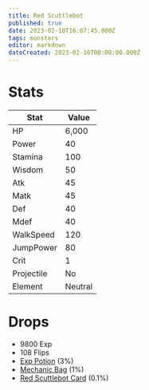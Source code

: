 ```yaml
---
title: Red Scuttlebot
published: true
date: 2023-02-18T16:07:45.000Z
tags: monsters
editor: markdown
dateCreated: 2023-02-16T00:00:00.000Z
---
```


# Stats
|Stat|Value|
|-|-|
|HP|6,000|
|Power|40|
|Stamina|100|
|Wisdom|50|
|Atk|45|
|Matk|45|
|Def|40|
|Mdef|40|
|WalkSpeed|120|
|JumpPower|80|
|Crit|1|
|Projectile|No|
|Element|Neutral|

# Drops
 * 9800 Exp
 * 108 Flips
 * [Exp Potion](/items/exp-potion.md) (3%)
 * [Mechanic Bag](/items/mechanic-bag.md) (1%)
 * [Red Scuttlebot Card](/items/red-scuttlebot-card.md) (0.1%)
